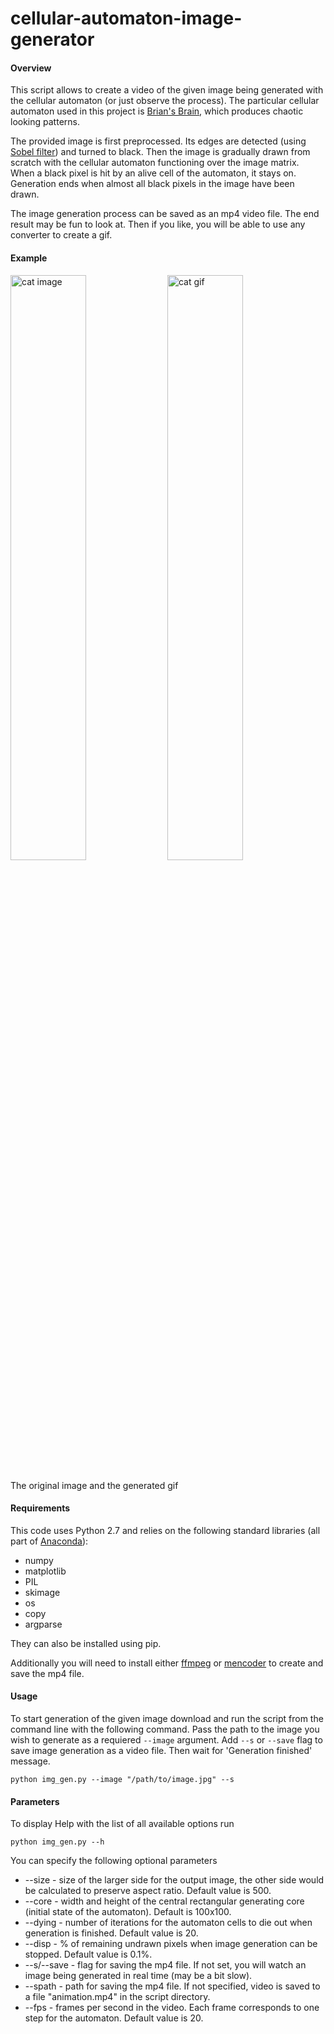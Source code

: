 # cellular-automaton-image-generator

#### Overview
This script allows to create a video of the given image being generated with the cellular automaton (or just observe the process). The particular cellular automaton used in this project is [Brian's Brain](https://en.wikipedia.org/wiki/Brian's_Brain), which produces chaotic looking patterns.

The provided image is first preprocessed. Its edges are detected (using [Sobel filter](https://en.wikipedia.org/wiki/Sobel_operator)) and turned to black. Then the image is gradually drawn from scratch with the cellular automaton functioning over the image matrix. When a black pixel is hit by an alive cell of the automaton, it stays on. Generation ends when almost all black pixels in the image have been drawn.

The image generation process can be saved as an mp4 video file. The end result may be fun to look at. Then if you like, you will be able to use any converter to create a gif.

#### Example
<img src="https://www.dropbox.com/s/oz9ghebw2mlo1fe/git_cat.jpg?dl=1" width=49% alt="cat image"> <img src="https://www.dropbox.com/s/0nmx4pxolwszjrd/output_5NFs5y.gif?dl=1" width=49% alt="cat gif">
<br><br> The original image and the generated gif<br>

#### Requirements
This code uses Python 2.7 and relies on the following standard libraries (all part of [Anaconda](https://www.continuum.io/downloads)):
- numpy
- matplotlib
- PIL
- skimage
- os
- copy
- argparse

They can also be installed using pip.

Additionally you will need to install either [ffmpeg](https://ffmpeg.org/) or [mencoder](http://www.mplayerhq.hu/design7/dload.html) to create and save the mp4 file.

#### Usage

To start generation of the given image download and run the script from the command line with the following command. Pass the path to the image you wish to generate as a requiered `--image` argument. Add `--s` or `--save` flag to save image generation as a video file. Then wait for 'Generation finished' message.

```
python img_gen.py --image "/path/to/image.jpg" --s
```

#### Parameters

To display Help with the list of all available options run

```
python img_gen.py --h
```

You can specify the following optional parameters

- --size - size of the larger side for the output image, the other side would be calculated to preserve aspect ratio. Default value is 500.
- --core - width and height of the central rectangular generating core (initial state of the automaton). Default is 100x100.
- --dying - number of iterations for the automaton cells to die out when generation is finished. Default value is 20.
- --disp - % of remaining undrawn pixels when image generation can be stopped. Default value is 0.1%.
- --s/--save - flag for saving the mp4 file. If not set, you will watch an image being generated in real time (may be a bit slow).
- --spath - path for saving the mp4 file. If not specified, video is saved to a file "animation.mp4" in the script directory.
- --fps - frames per second in the video. Each frame corresponds to one step for the automaton. Default value is 20.
